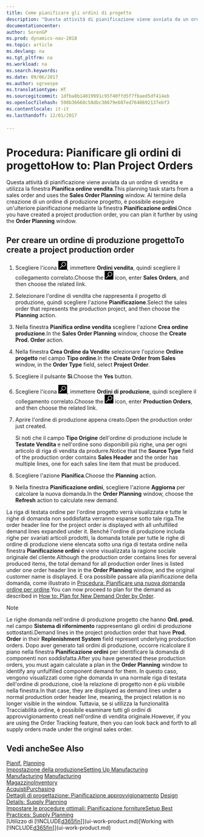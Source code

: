 ```yaml
---
title: Come pianificare gli ordini di progetto
description: "Questa attività di pianificazione viene avviata da un ordine di vendita e utilizza la finestra **Pianifica ordine vendita**. Al termine della creazione di un ordine di produzione progetto, è possibile eseguire un'ulteriore pianificazione mediante la finestra **Pianificazione ordini**."
documentationcenter: 
author: SorenGP
ms.prod: dynamics-nav-2018
ms.topic: article
ms.devlang: na
ms.tgt_pltfrm: na
ms.workload: na
ms.search.keywords: 
ms.date: 09/06/2017
ms.author: sgroespe
ms.translationtype: HT
ms.sourcegitcommit: 1dfba8b14019991c95f40ffd5f7fbaed5df414eb
ms.openlocfilehash: 598b36668c58dbc38679e607ed7648692137ebf3
ms.contentlocale: it-it
ms.lasthandoff: 12/01/2017

---
```

# <a name="how-to-plan-project-orders"></a><span data-ttu-id="4230d-104">Procedura: Pianificare gli ordini di progetto</span><span class="sxs-lookup"><span data-stu-id="4230d-104">How to: Plan Project Orders</span></span>
<span data-ttu-id="4230d-105">Questa attività di pianificazione viene avviata da un ordine di vendita e utilizza la finestra **Pianifica ordine vendita**.</span><span class="sxs-lookup"><span data-stu-id="4230d-105">This planning task starts from a sales order and uses the **Sales Order Planning** window.</span></span> <span data-ttu-id="4230d-106">Al termine della creazione di un ordine di produzione progetto, è possibile eseguire un'ulteriore pianificazione mediante la finestra **Pianificazione ordini**.</span><span class="sxs-lookup"><span data-stu-id="4230d-106">Once you have created a project production order, you can plan it further by using the **Order Planning** window.</span></span>  

## <a name="to-create-a-project-production-order"></a><span data-ttu-id="4230d-107">Per creare un ordine di produzione progetto</span><span class="sxs-lookup"><span data-stu-id="4230d-107">To create a project production order</span></span>  

1.  <span data-ttu-id="4230d-108">Scegliere l'icona ![Cerca pagina o report](media/ui-search/search_small.png "icona Cerca pagina o report"), immettere **Ordini vendita**, quindi scegliere il collegamento correlato.</span><span class="sxs-lookup"><span data-stu-id="4230d-108">Choose the ![Search for Page or Report](media/ui-search/search_small.png "Search for Page or Report icon") icon, enter **Sales Orders**, and then choose the related link.</span></span>  
2.  <span data-ttu-id="4230d-109">Selezionare l'ordine di vendita che rappresenta il progetto di produzione, quindi scegliere l'azione **Pianificazione**.</span><span class="sxs-lookup"><span data-stu-id="4230d-109">Select the sales order that represents the production project, and then choose the **Planning** action.</span></span>  
4.  <span data-ttu-id="4230d-110">Nella finestra **Pianifica ordine vendita** scegliere l'azione **Crea ordine produzione**.</span><span class="sxs-lookup"><span data-stu-id="4230d-110">In the **Sales Order Planning** window, choose  the **Create Prod. Order** action.</span></span>  
5.  <span data-ttu-id="4230d-111">Nella finestra **Crea Ordine da Vendite** selezionare l'opzione **Ordine progetto** nel campo **Tipo ordine**.</span><span class="sxs-lookup"><span data-stu-id="4230d-111">In the **Create Order from Sales** window, in the **Order Type** field, select **Project Order**.</span></span>  
6.  <span data-ttu-id="4230d-112">Scegliere il pulsante **Sì**.</span><span class="sxs-lookup"><span data-stu-id="4230d-112">Choose the **Yes** button.</span></span>  
7.  <span data-ttu-id="4230d-113">Scegliere l'icona ![Cerca pagina o report](media/ui-search/search_small.png "icona Cerca pagina o report"), immettere **Ordini di produzione**, quindi scegliere il collegamento correlato.</span><span class="sxs-lookup"><span data-stu-id="4230d-113">Choose the ![Search for Page or Report](media/ui-search/search_small.png "Search for Page or Report icon") icon, enter **Production Orders**, and then choose the related link.</span></span>
8. <span data-ttu-id="4230d-114">Aprire l'ordine di produzione appena creato.</span><span class="sxs-lookup"><span data-stu-id="4230d-114">Open the production order just created.</span></span>  

    <span data-ttu-id="4230d-115">Si noti che il campo **Tipo Origine** dell'ordine di produzione include le **Testate Vendita** e nell'ordine sono disponibili più righe, una per ogni articolo di riga di vendita da produrre.</span><span class="sxs-lookup"><span data-stu-id="4230d-115">Notice that the **Source Type** field of the production order contains **Sales Header** and the order has multiple lines, one for each sales line item that must be produced.</span></span>  
9. <span data-ttu-id="4230d-116">Scegliere l'azione **Pianifica**.</span><span class="sxs-lookup"><span data-stu-id="4230d-116">Choose the **Planning** action.</span></span>
10. <span data-ttu-id="4230d-117">Nella finestra **Pianificazione ordini**, scegliere l'azione **Aggiorna** per calcolare la nuova domanda.</span><span class="sxs-lookup"><span data-stu-id="4230d-117">In the **Order Planning** window, choose the **Refresh** action to calculate new demand.</span></span>  

<span data-ttu-id="4230d-118">La riga di testata ordine per l'ordine progetto verrà visualizzata e tutte le righe di domanda non soddisfatta verranno espanse sotto tale riga.</span><span class="sxs-lookup"><span data-stu-id="4230d-118">The order header line for the project order is displayed with all unfulfilled demand lines expanded under it.</span></span> <span data-ttu-id="4230d-119">Benché l'ordine di produzione includa righe per svariati articoli prodotti, la domanda totale per tutte le righe di ordine di produzione viene elencata sotto una riga di testata ordine nella finestra **Pianificazione ordini** e viene visualizzata la ragione sociale originale del cliente.</span><span class="sxs-lookup"><span data-stu-id="4230d-119">Although the production order contains lines for several produced items, the total demand for all production order lines is listed under one order header line in the **Order Planning** window, and the original customer name is displayed.</span></span> <span data-ttu-id="4230d-120">È ora possibile passare alla pianificazione della domanda, come illustrato in [Procedura: Pianificare una nuova domanda ordine per ordine](production-how-to-plan-for-new-demand.md).</span><span class="sxs-lookup"><span data-stu-id="4230d-120">You can now proceed to plan for the demand as described in [How to: Plan for New Demand Order by Order](production-how-to-plan-for-new-demand.md).</span></span>  

> [!NOTE]  
>  <span data-ttu-id="4230d-121">Le righe domanda nell'ordine di produzione progetto che hanno **Ord. prod.** nel campo **Sistema di rifornimento** rappresentano gli ordini di produzione sottostanti.</span><span class="sxs-lookup"><span data-stu-id="4230d-121">Demand lines in the project production order that have **Prod. Order** in their **Replenishment System** field represent underlying production orders.</span></span> <span data-ttu-id="4230d-122">Dopo aver generato tali ordini di produzione, occorre ricalcolare il piano nella finestra **Pianificazione ordini** per identificare la domanda di componenti non soddisfatta.</span><span class="sxs-lookup"><span data-stu-id="4230d-122">After you have generated these production orders, you must again calculate a plan in the **Order Planning** window to identify any unfulfilled component demand for them.</span></span> <span data-ttu-id="4230d-123">In questo caso, vengono visualizzati come righe domanda in una normale riga di testata dell'ordine di produzione, cioè la relazione di progetto non è più visibile nella finestra.</span><span class="sxs-lookup"><span data-stu-id="4230d-123">In that case, they are displayed as demand lines under a normal production order header line, meaning, the project relation is no longer visible in the window.</span></span> <span data-ttu-id="4230d-124">Tuttavia, se si utilizza la funzionalità Tracciabilità ordine, è possibile esaminare tutti gli ordini di approvvigionamento creati nell'ordine di vendita originale.</span><span class="sxs-lookup"><span data-stu-id="4230d-124">However, if you are using the Order Tracking feature, then you can look back and forth to all supply orders made under the original sales order.</span></span>  

## <a name="see-also"></a><span data-ttu-id="4230d-125">Vedi anche</span><span class="sxs-lookup"><span data-stu-id="4230d-125">See Also</span></span>
<span data-ttu-id="4230d-126">[Pianif.](production-planning.md) </span><span class="sxs-lookup"><span data-stu-id="4230d-126">[Planning](production-planning.md) </span></span>  
[<span data-ttu-id="4230d-127">Impostazione della produzione</span><span class="sxs-lookup"><span data-stu-id="4230d-127">Setting Up Manufacturing</span></span>](production-configure-production-processes.md)  
<span data-ttu-id="4230d-128">[Manufacturing](production-manage-manufacturing.md)  </span><span class="sxs-lookup"><span data-stu-id="4230d-128">[Manufacturing](production-manage-manufacturing.md)  </span></span>  
[<span data-ttu-id="4230d-129">Magazzino</span><span class="sxs-lookup"><span data-stu-id="4230d-129">Inventory</span></span>](inventory-manage-inventory.md)  
[<span data-ttu-id="4230d-130">Acquisti</span><span class="sxs-lookup"><span data-stu-id="4230d-130">Purchasing</span></span>](purchasing-manage-purchasing.md)  
<span data-ttu-id="4230d-131">[Dettagli di progettazione: Pianificazione approvvigionamento](design-details-supply-planning.md) </span><span class="sxs-lookup"><span data-stu-id="4230d-131">[Design Details: Supply Planning](design-details-supply-planning.md) </span></span>  
[<span data-ttu-id="4230d-132">Impostare le procedure ottimali: Pianificazione forniture</span><span class="sxs-lookup"><span data-stu-id="4230d-132">Setup Best Practices: Supply Planning</span></span>](setup-best-practices-supply-planning.md)  
<span data-ttu-id="4230d-133">[Utilizzo di [!INCLUDE[d365fin](includes/d365fin_md.md)]](ui-work-product.md)</span><span class="sxs-lookup"><span data-stu-id="4230d-133">[Working with [!INCLUDE[d365fin](includes/d365fin_md.md)]](ui-work-product.md)</span></span>

